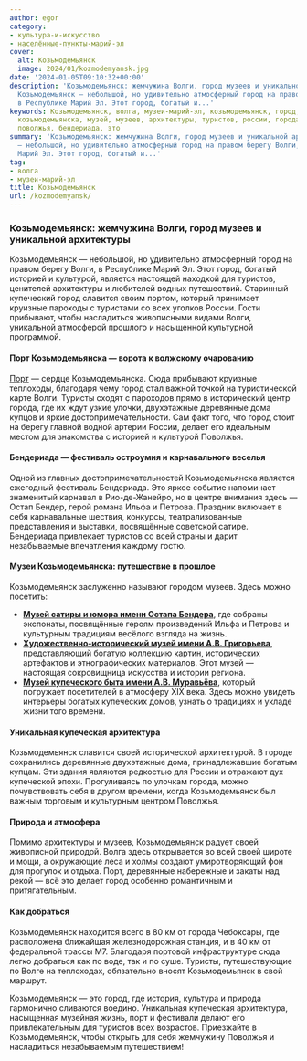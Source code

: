 ```yaml
---
author: egor
category:
- культура-и-искусство
- населённые-пункты-марий-эл
cover:
  alt: Козьмодемьянск
  image: 2024/01/kozmodemyansk.jpg
date: '2024-01-05T09:10:32+00:00'
description: 'Козьмодемьянск: жемчужина Волги, город музеев и уникальной архитектуры
  Козьмодемьянск — небольшой, но удивительно атмосферный город на правом берегу Волги,
  в Республике Марий Эл. Этот город, богатый и...'
keywords: Козьмодемьянск, волга, музеи-марий-эл, козьмодемьянск, город, волги, порт,
  козьмодемьянска, музей, музеев, архитектуры, туристов, россии, города, деревянные,
  поволжья, бендериада, это
summary: 'Козьмодемьянск: жемчужина Волги, город музеев и уникальной архитектуры Козьмодемьянск
  — небольшой, но удивительно атмосферный город на правом берегу Волги, в Республике
  Марий Эл. Этот город, богатый и...'
tag:
- волга
- музеи-марий-эл
title: Козьмодемьянск
url: /kozmodemyansk/
---
```


### Козьмодемьянск: жемчужина Волги, город музеев и уникальной архитектуры

Козьмодемьянск — небольшой, но удивительно атмосферный город на правом берегу Волги, в Республике Марий Эл. Этот город, богатый историей и культурой, является настоящей находкой для туристов, ценителей архитектуры и любителей водных путешествий. Старинный купеческий город славится своим портом, который принимает круизные пароходы с туристами со всех уголков России. Гости прибывают, чтобы насладиться живописными видами Волги, уникальной атмосферой прошлого и насыщенной культурной программой.

#### Порт Козьмодемьянска — ворота к волжскому очарованию

 [Порт](/port-kozmodemyansk/) — сердце Козьмодемьянска. Сюда прибывают круизные теплоходы, благодаря чему город стал важной точкой на туристической карте Волги. Туристы сходят с пароходов прямо в исторический центр города, где их ждут узкие улочки, двухэтажные деревянные дома купцов и яркие достопримечательности. Сам факт того, что город стоит на берегу главной водной артерии России, делает его идеальным местом для знакомства с историей и культурой Поволжья.

#### Бендериада — фестиваль остроумия и карнавального веселья

Одной из главных достопримечательностей Козьмодемьянска является ежегодный фестиваль Бендериада. Это яркое событие напоминает знаменитый карнавал в Рио-де-Жанейро, но в центре внимания здесь — Остап Бендер, герой романа Ильфа и Петрова. Праздник включает в себя карнавальные шествия, конкурсы, театрализованные представления и выставки, посвящённые советской сатире. Бендериада привлекает туристов со всей страны и дарит незабываемые впечатления каждому гостю.

#### Музеи Козьмодемьянска: путешествие в прошлое

Козьмодемьянск заслуженно называют городом музеев. Здесь можно посетить:

- [**Музей сатиры и юмора имени Остапа Бендера**](/benderiada/), где собраны экспонаты, посвящённые героям произведений Ильфа и Петрова и культурным традициям весёлого взгляда на жизнь.
- [**Художественно-исторический музей имени А.В. Григорьева**](/muzej-grigoreva/), представляющий богатую коллекцию картин, исторических артефактов и этнографических материалов. Этот музей — настоящая сокровищница искусства и истории региона.
- [**Музей купеческого быта имени А.В. Муравьёва**](/muzej-kupecheskogo/), который погружает посетителей в атмосферу XIX века. Здесь можно увидеть интерьеры богатых купеческих домов, узнать о традициях и укладе жизни того времени.

#### Уникальная купеческая архитектура

Козьмодемьянск славится своей исторической архитектурой. В городе сохранились деревянные двухэтажные дома, принадлежавшие богатым купцам. Эти здания являются редкостью для России и отражают дух купеческой эпохи. Прогуливаясь по улочкам города, можно почувствовать себя в другом времени, когда Козьмодемьянск был важным торговым и культурным центром Поволжья.

#### Природа и атмосфера

Помимо архитектуры и музеев, Козьмодемьянск радует своей живописной природой. Волга здесь открывается во всей своей широте и мощи, а окружающие леса и холмы создают умиротворяющий фон для прогулок и отдыха. Порт, деревянные набережные и закаты над рекой — всё это делает город особенно романтичным и притягательным.

#### Как добраться

Козьмодемьянск находится всего в 80 км от города Чебоксары, где расположена ближайшая железнодорожная станция, и в 40 км от федеральной трассы М7. Благодаря портовой инфраструктуре сюда легко добраться как по воде, так и по суше. Туристы, путешествующие по Волге на теплоходах, обязательно вносят Козьмодемьянск в свой маршрут.

Козьмодемьянск — это город, где история, культура и природа гармонично сливаются воедино. Уникальная купеческая архитектура, насыщенная музейная жизнь, порт и фестивали делают его привлекательным для туристов всех возрастов. Приезжайте в Козьмодемьянск, чтобы открыть для себя жемчужину Поволжья и насладиться незабываемым путешествием!